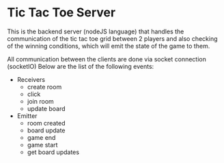 # Tic Tac Toe Server

This is the backend server (nodeJS language) that handles the communication of the tic tac toe grid between 2 players and also checking of the winning conditions, which will emit the state of the game to them.

All communication between the clients are done via socket connection (socketIO)
Below are the list of the following events:
- Receivers
    - create room 
    - click
    - join room
    - update board
- Emitter
    - room created
    - board update
    - game end
    - game start
    - get board updates



